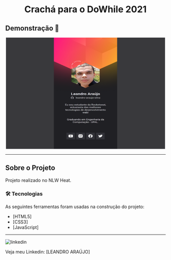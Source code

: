 <h1 style="text-align: center; font-weight: bold;">Crachá para o DoWhile 2021</h1>

## Demonstração 📸

<div align="center" >
  <img src="_img/cracha-nlw.png" alt="Mentalista" width="500" height="350">
</div>

---

## Sobre o Projeto

Projeto realizado no NLW Heat.

### 🛠 Tecnologias

As seguintes ferramentas foram usadas na construção do projeto:

- [HTML5]
- [CSS3]
- [JavaScript]

---

<img src="https://github.com/leandro-araujo-silva/Proffy-FullStack/raw/master/github/linkedin.png" alt="linkedin" height="50">
<br/>

Veja meu Linkedin: [LEANDRO ARAÚJO] 